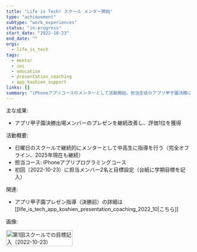 ```yaml
---
title: "Life is Tech! スクール メンター開始"
type: "achievement"
subtype: "work_experiences"
status: "in-progress"
start_date: "2022-10-23"
end_date: ""
orgs:
  - life_is_tech
tags:
  - mentor
  - ios
  - education
  - presentation_coaching
  - app_koshien_support
links: []
summary: "iPhoneアプリコースのメンターとして活動開始。担当生徒のアプリ甲子園決勝に向けプレゼン改善を継続支援。"
---
```


主な成果:
- アプリ甲子園決勝出場メンバーのプレゼンを継続改善し、評価1位を獲得

活動概要:
- 日曜日のスクールで継続的にメンターとして中高生に指導を行う（完全オフライン、2025年現在も継続）
- 担当コース: iPhoneアプリプログラミングコース
- 初回（2022-10-23）に担当メンバー2名と目標設定（台紙に学期目標を記入）

関連:
- アプリ甲子園プレゼン指導（決勝前）の詳細は[[life_is_tech_app_koshien_presentation_coaching_2022_10|こちら]]

画像:
<div style="display: flex; gap: 10px;">
    <img src="linked_assets/10_Achievements/work_experiences/life_is_tech_school_mentor/first_day_with_students_goal_board_2022_10_23.jpeg" alt="第1回スクールでの目標記入（2022-10-23）" width="60%">
</div>
